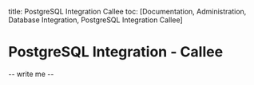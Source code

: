 title: PostgreSQL Integration Callee
toc: [Documentation, Administration, Database Integration, PostgreSQL Integration
    Callee]

# PostgreSQL Integration - Callee

-- write me --
